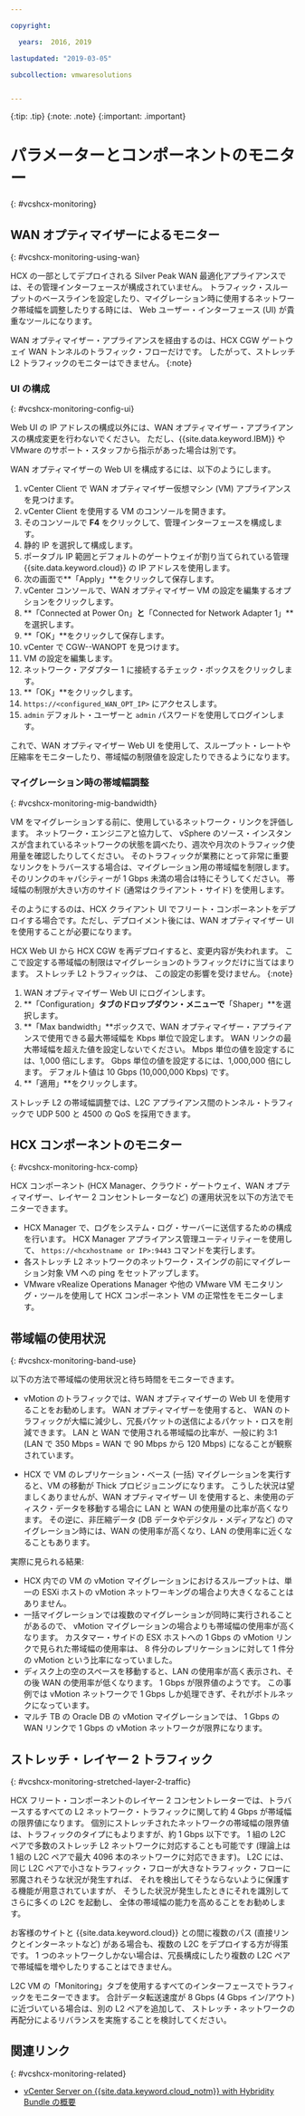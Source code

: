 ```yaml
---

copyright:

  years:  2016, 2019

lastupdated: "2019-03-05"

subcollection: vmwaresolutions


---
```


{:tip: .tip}
{:note: .note}
{:important: .important}

# パラメーターとコンポーネントのモニター
{: #vcshcx-monitoring}

## WAN オプティマイザーによるモニター
{: #vcshcx-monitoring-using-wan}

HCX の一部としてデプロイされる Silver Peak WAN 最適化アプライアンスでは、その管理インターフェースが構成されていません。 トラフィック・スループットのベースラインを設定したり、マイグレーション時に使用するネットワーク帯域幅を調整したりする時には、
Web ユーザー・インターフェース (UI) が貴重なツールになります。

WAN オプティマイザー・アプライアンスを経由するのは、HCX CGW ゲートウェイ WAN トンネルのトラフィック・フローだけです。 したがって、ストレッチ L2 トラフィックのモニターはできません。
{:note}

### UI の構成
{: #vcshcx-monitoring-config-ui}

Web UI の IP アドレスの構成以外には、WAN オプティマイザー・アプライアンスの構成変更を行わないでください。
ただし、{{site.data.keyword.IBM}} や VMware のサポート・スタッフから指示があった場合は別です。   

WAN オプティマイザーの Web UI を構成するには、以下のようにします。
1.	vCenter Client で WAN オプティマイザー仮想マシン (VM) アプライアンスを見つけます。
2.	vCenter Client を使用する VM のコンソールを開きます。
3.	そのコンソールで **F4** をクリックして、管理インターフェースを構成します。
4.	静的 IP を選択して構成します。
5.	ポータブル IP 範囲とデフォルトのゲートウェイが割り当てられている管理 {{site.data.keyword.cloud}} の IP アドレスを使用します。
6.	次の画面で**「Apply」**をクリックして保存します。
7.  vCenter コンソールで、WAN オプティマイザー VM の設定を編集するオプションをクリックします。
8.	**「Connected at Power On」**と**「Connected for Network Adapter 1」**を選択します。
9.	**「OK」**をクリックして保存します。
10.	vCenter で CGW-<xxx>-WANOPT を見つけます。
11.	VM の設定を編集します。
12.	ネットワーク・アダプター 1 に接続するチェック・ボックスをクリックします。
13.	**「OK」**をクリックします。
14.	`https://<configured_WAN_OPT_IP>` にアクセスします。
15.	`admin` デフォルト・ユーザーと `admin` パスワードを使用してログインします。

これで、WAN オプティマイザー Web UI を使用して、スループット・レートや圧縮率をモニターしたり、帯域幅の制限値を設定したりできるようになります。

### マイグレーション時の帯域幅調整
{: #vcshcx-monitoring-mig-bandwidth}

VM をマイグレーションする前に、使用しているネットワーク・リンクを評価します。 ネットワーク・エンジニアと協力して、
vSphere のソース・インスタンスが含まれているネットワークの状態を調べたり、週次や月次のトラフィック使用量を確認したりしてください。 そのトラフィックが業務にとって非常に重要なリンクをトラバースする場合は、マイグレーション用の帯域幅を制限します。
そのリンクのキャパシティーが 1 Gbps 未満の場合は特にそうしてください。 帯域幅の制限が大きい方のサイド (通常はクライアント・サイド) を使用します。

そのようにするのは、HCX クライアント UI でフリート・コンポーネントをデプロイする場合です。ただし、デプロイメント後には、WAN オプティマイザー UI を使用することが必要になります。

HCX Web UI から HCX CGW を再デプロイすると、変更内容が失われます。
ここで設定する帯域幅の制限はマイグレーションのトラフィックだけに当てはまります。 ストレッチ L2 トラフィックは、
この設定の影響を受けません。
{:note}

1. WAN オプティマイザー Web UI にログインします。
2. **「Configuration」**タブのドロップダウン・メニューで**「Shaper」**を選択します。
3. **「Max bandwidth」**ボックスで、WAN オプティマイザー・アプライアンスで使用できる最大帯域幅を Kbps 単位で設定します。 WAN リンクの最大帯域幅を超えた値を設定しないでください。 Mbps 単位の値を設定するには、1,000 倍にします。 Gbps 単位の値を設定するには、1,000,000 倍にします。 デフォルト値は 10 Gbps (10,000,000 Kbps) です。
4. **「適用」**をクリックします。

ストレッチ L2 の帯域幅調整では、L2C アプライアンス間のトンネル・トラフィックで UDP 500 と 4500 の QoS を採用できます。

## HCX コンポーネントのモニター
{: #vcshcx-monitoring-hcx-comp}

HCX コンポーネント (HCX Manager、クラウド・ゲートウェイ、WAN オプティマイザー、レイヤー 2 コンセントレーターなど) の運用状況を以下の方法でモニターできます。

- HCX Manager で、ログをシステム・ログ・サーバーに送信するための構成を行います。 HCX Manager アプライアンス管理ユーティリティーを使用して、
`https://<hcxhostname or IP>:9443` コマンドを実行します。
- 各ストレッチ L2 ネットワークのネットワーク・スイングの前にマイグレーション対象 VM への ping をセットアップします。
- VMware vRealize Operations Manager や他の VMware VM モニタリング・ツールを使用して HCX コンポーネント VM の正常性をモニターします。

## 帯域幅の使用状況
{: #vcshcx-monitoring-band-use}

以下の方法で帯域幅の使用状況と待ち時間をモニターできます。

- vMotion のトラフィックでは、WAN オプティマイザーの Web UI を使用することをお勧めします。 WAN オプティマイザーを使用すると、
WAN のトラフィックが大幅に減少し、冗長パケットの送信によるパケット・ロスを削減できます。 LAN と WAN で使用される帯域幅の比率が、一般に約 3:1 (LAN で 350 Mbps = WAN で 90 Mbps から 120 Mbps) になることが観察されています。

- HCX で VM のレプリケーション・ベース (一括) マイグレーションを実行すると、VM の移動が Thick プロビジョニングになります。 こうした状況は望ましくありませんが、WAN オプティマイザー UI を使用すると、未使用のディスク・データを移動する場合に LAN と WAN の使用量の比率が高くなります。 その逆に、非圧縮データ (DB データやデジタル・メディアなど) のマイグレーション時には、WAN の使用率が高くなり、LAN の使用率に近くなることもあります。

実際に見られる結果:
- HCX 内での VM の vMotion マイグレーションにおけるスループットは、単一の ESXi ホストの vMotion ネットワーキングの場合より大きくなることはありません。
- 一括マイグレーションでは複数のマイグレーションが同時に実行されることがあるので、
vMotion マイグレーションの場合よりも帯域幅の使用率が高くなります。 カスタマー・サイドの ESX ホストへの 1 Gbps の vMotion リンクで見られた帯域幅の使用率は、
8 件分のレプリケーションに対して 1 件分の vMotion という比率になっていました。
- ディスク上の空のスペースを移動すると、LAN の使用率が高く表示され、その後 WAN の使用率が低くなります。 1 Gbps が限界値のようです。 この事例では vMotion ネットワークで 1 Gbps しか処理できず、それがボトルネックになっています。
- マルチ TB の Oracle DB の vMotion マイグレーションでは、 1 Gbps の WAN リンクで 1 Gbps の vMotion ネットワークが限界になります。

## ストレッチ・レイヤー 2 トラフィック
{: #vcshcx-monitoring-stretched-layer-2-traffic}

HCX フリート・コンポーネントのレイヤー 2 コンセントレーターでは、トラバースするすべての L2 ネットワーク・トラフィックに関して約 4 Gbps が帯域幅の限界値になります。 個別にストレッチされたネットワークの帯域幅の限界値は、トラフィックのタイプにもよりますが、約 1 Gbps 以下です。 1 組の L2C ペアで多数のストレッチ L2 ネットワークに対応することも可能です (理論上は 1 組の L2C ペアで最大 4096 本のネットワークに対応できます)。 L2C には、同じ L2C ペアで小さなトラフィック・フローが大きなトラフィック・フローに邪魔されそうな状況が発生すれば、
それを検出してそうならないように保護する機能が用意されていますが、
そうした状況が発生したときにそれを識別してさらに多くの L2C を起動し、
全体の帯域幅の能力を高めることをお勧めします。

お客様のサイトと {{site.data.keyword.cloud}} との間に複数のパス (直接リンクとインターネットなど) がある場合も、複数の L2C をデプロイする方が得策です。 1 つのネットワークしかない場合は、冗長構成にしたり複数の L2C ペアで帯域幅を増やしたりすることはできません。

L2C VM の「Monitoring」タブを使用するすべてのインターフェースでトラフィックをモニターできます。 合計データ転送速度が 8 Gbps (4 Gbps イン/アウト) に近づいている場合は、別の L2 ペアを追加して、
ストレッチ・ネットワークの再配分によるリバランスを実施することを検討してください。

## 関連リンク
{: #vcshcx-monitoring-related}

* [vCenter Server on {{site.data.keyword.cloud_notm}} with Hybridity Bundle の概要](/docs/services/vmwaresolutions/archiref/vcs?topic=vmware-solutions-vcs-hybridity-intro)   

